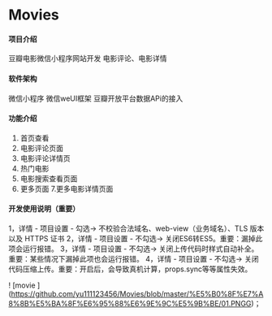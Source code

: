 # Movies

#### 项目介绍
豆瓣电影微信小程序网站开发
电影评论、电影详情

#### 软件架构
微信小程序
微信weUI框架
豆瓣开放平台数据APi的接入

#### 功能介绍
1. 首页查看
2. 电影评论页面
3. 电影评论详情页
4. 热门电影
5. 电影搜索查看页面
6. 更多页面
7.更多电影详情页面

#### 开发使用说明（重要）
1，详情 - 项目设置 - 勾选-> 不校验合法域名、web-view（业务域名）、TLS 版本以及 HTTPS 证书
2，详情 - 项目设置 - 不勾选-> 关闭ES6转ES5。重要：漏掉此项会运行报错。
3，详情 - 项目设置 - 不勾选-> 关闭上传代码时样式自动补全。重要：某些情况下漏掉此项也会运行报错。
4，详情 - 项目设置 - 不勾选-> 关闭代码压缩上传。重要：开启后，会导致真机计算，props.sync等等属性失效。

! [movie ] (https://github.com/yu111123456/Movies/blob/master/%E5%B0%8F%E7%A8%8B%E5%BA%8F%E6%95%88%E6%9E%9C%E5%9B%BE/01.PNGG)；

